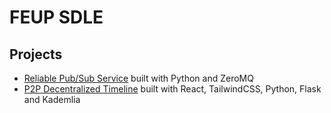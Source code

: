 # FEUP SDLE

## Projects

- [Reliable Pub/Sub Service](pub_sub) built with Python and ZeroMQ
- [P2P Decentralized Timeline](p2p_timeline) built with React, TailwindCSS, Python, Flask and Kademlia


